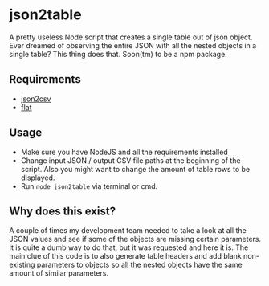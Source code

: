 # json2table
A pretty useless Node script that creates a single table out of json object. Ever dreamed of observing the entire JSON with all the nested objects in a single table? This thing does that. Soon(tm) to be a npm package.


Requirements
------------

 - [json2csv](https://www.npmjs.com/package/flat)
 - [flat](https://www.npmjs.com/package/flat)

Usage
-----

- Make sure you have NodeJS and all the requirements installed
- Change input JSON / output CSV file paths at the beginning of the script. Also you might want to change the amount of table rows to be displayed.
- Run `node json2table` via terminal or cmd.

Why does this exist?
--------------------

A couple of times my development team needed to take a look at all the JSON values and see if some of the objects are missing certain parameters. It is quite a dumb way to do that, but it was requested and here it is. The main clue of this code is to also generate table headers and add blank non-existing parameters to objects so all the nested objects have the same amount of similar parameters.